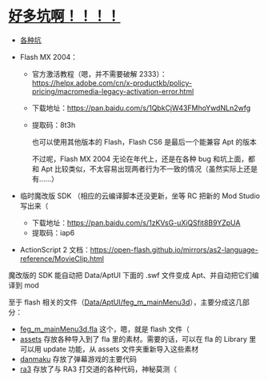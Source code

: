 # [好多坑啊！！！！](Data/AptUI/各种坑.txt)

- [各种坑](Data/AptUI/各种坑.txt)
- Flash MX 2004：

  - 官方激活教程（嗯，并不需要破解 2333）：https://helpx.adobe.com/cn/x-productkb/policy-pricing/macromedia-legacy-activation-error.html
  - 下载地址：https://pan.baidu.com/s/1QbkCjW43FMhoYwdNLn2wfg
  - 提取码：8t3h

    也可以使用其他版本的 Flash，Flash CS6 是最后一个能兼容 Apt 的版本

    不过呢，Flash MX 2004 无论在年代上，还是在各种 bug 和坑上面，都和 Apt 比较类似，不太容易出现两者行为不一致的情况（虽然实际上还是有……）

- 临时魔改版 SDK （相应的云编译脚本还没更新，坐等 RC 把新的 Mod Studio 写出来（
  - 下载地址：https://pan.baidu.com/s/1zKVsG-uXiQSfit8B9YZpUA
  - 提取码：iap6

- ActionScript 2 文档：https://open-flash.github.io/mirrors/as2-language-reference/MovieClip.html

魔改版的 SDK 能自动把 Data/AptUI 下面的 .swf 文件变成 Apt、并自动把它们编译到 mod

至于 flash 相关的文件（[Data/AptUI/feg_m_mainMenu3d](Data/AptUI/feg_m_mainMenu3d)），主要分成这几部分：

- [feg_m_mainMenu3d.fla](Data/AptUI/feg_m_mainMenu3d/feg_m_mainMenu3d.fla) 这个，嗯，就是 flash 文件（
- [assets](Data/AptUI/feg_m_mainMenu3d/assets) 存放各种导入到了 fla 里的素材。需要的话，可以在 fla 的 Library 里可以用 update 功能，从 assets 文件夹重新导入这些素材
- [danmaku](Data/AptUI/feg_m_mainMenu3d/danmaku) 存放了弹幕游戏的主要代码
- [ra3](Data/AptUI/feg_m_mainMenu3d/ra3) 存放了与 RA3 打交道的各种代码，神秘莫测（
